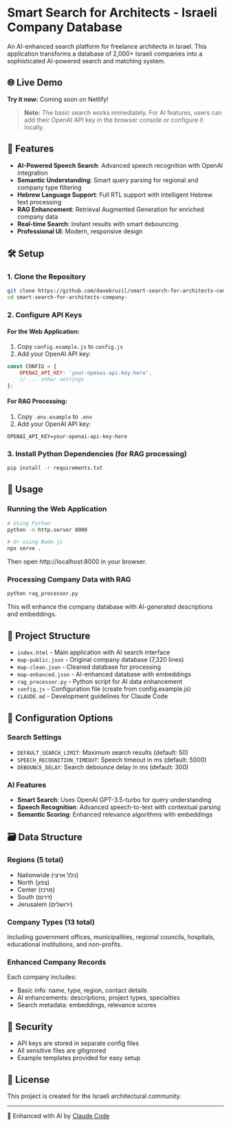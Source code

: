 # Smart Search for Architects - Israeli Company Database

An AI-enhanced search platform for freelance architects in Israel. This application transforms a database of 2,000+ Israeli companies into a sophisticated AI-powered search and matching system.

## 🌐 Live Demo

**Try it now:** Coming soon on Netlify!

> **Note:** The basic search works immediately. For AI features, users can add their OpenAI API key in the browser console or configure it locally.

## 🚀 Features

- **AI-Powered Speech Search**: Advanced speech recognition with OpenAI integration
- **Semantic Understanding**: Smart query parsing for regional and company type filtering
- **Hebrew Language Support**: Full RTL support with intelligent Hebrew text processing
- **RAG Enhancement**: Retrieval Augmented Generation for enriched company data
- **Real-time Search**: Instant results with smart debouncing
- **Professional UI**: Modern, responsive design

## 🛠 Setup

### 1. Clone the Repository
```bash
git clone https://github.com/davebruzil/smart-search-for-architects-company-.git
cd smart-search-for-architects-company-
```

### 2. Configure API Keys

#### For the Web Application:
1. Copy `config.example.js` to `config.js`
2. Add your OpenAI API key:
```javascript
const CONFIG = {
    OPENAI_API_KEY: 'your-openai-api-key-here',
    // ... other settings
};
```

#### For RAG Processing:
1. Copy `.env.example` to `.env`
2. Add your OpenAI API key:
```
OPENAI_API_KEY=your-openai-api-key-here
```

### 3. Install Python Dependencies (for RAG processing)
```bash
pip install -r requirements.txt
```

## 🎯 Usage

### Running the Web Application
```bash
# Using Python
python -m http.server 8000

# Or using Node.js
npx serve .
```

Then open http://localhost:8000 in your browser.

### Processing Company Data with RAG
```bash
python rag_processor.py
```

This will enhance the company database with AI-generated descriptions and embeddings.

## 📁 Project Structure

- `index.html` - Main application with AI search interface
- `map-public.json` - Original company database (7,320 lines)
- `map-clean.json` - Cleaned database for processing
- `map-enhanced.json` - AI-enhanced database with embeddings
- `rag_processor.py` - Python script for AI data enhancement
- `config.js` - Configuration file (create from config.example.js)
- `CLAUDE.md` - Development guidelines for Claude Code

## 🔧 Configuration Options

### Search Settings
- `DEFAULT_SEARCH_LIMIT`: Maximum search results (default: 50)
- `SPEECH_RECOGNITION_TIMEOUT`: Speech timeout in ms (default: 5000)
- `DEBOUNCE_DELAY`: Search debounce delay in ms (default: 300)

### AI Features
- **Smart Search**: Uses OpenAI GPT-3.5-turbo for query understanding
- **Speech Recognition**: Advanced speech-to-text with contextual parsing
- **Semantic Scoring**: Enhanced relevance algorithms with embeddings

## 🗃 Data Structure

### Regions (5 total)
- Nationwide (כלל ארצי)
- North (צפון)
- Center (מרכז)
- South (דרום)
- Jerusalem (ירושלים)

### Company Types (13 total)
Including government offices, municipalities, regional councils, hospitals, educational institutions, and non-profits.

### Enhanced Company Records
Each company includes:
- Basic info: name, type, region, contact details
- AI enhancements: descriptions, project types, specialties
- Search metadata: embeddings, relevance scores

## 🔐 Security

- API keys are stored in separate config files
- All sensitive files are gitignored
- Example templates provided for easy setup

## 📝 License

This project is created for the Israeli architectural community.

---

🤖 Enhanced with AI by [Claude Code](https://claude.ai/code)